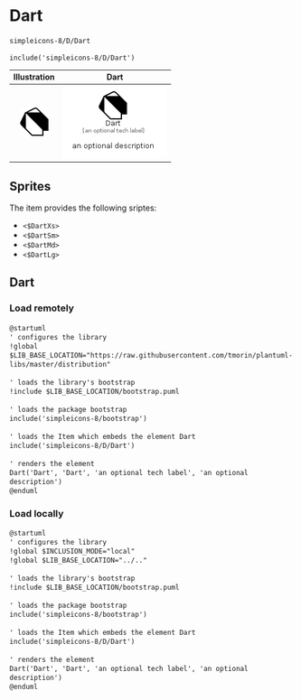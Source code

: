 # Dart


```text
simpleicons-8/D/Dart
```

```text
include('simpleicons-8/D/Dart')
```



| Illustration | Dart |
| :---: | :---: |
| ![illustration for Illustration](../../simpleicons-8/D/Dart.png) | ![illustration for Dart](../../simpleicons-8/D/Dart.Local.png) |



## Sprites
The item provides the following sriptes:

- `<$DartXs>`
- `<$DartSm>`
- `<$DartMd>`
- `<$DartLg>`





## Dart

### Load remotely
```plantuml
@startuml
' configures the library
!global $LIB_BASE_LOCATION="https://raw.githubusercontent.com/tmorin/plantuml-libs/master/distribution"

' loads the library's bootstrap
!include $LIB_BASE_LOCATION/bootstrap.puml

' loads the package bootstrap
include('simpleicons-8/bootstrap')

' loads the Item which embeds the element Dart
include('simpleicons-8/D/Dart')

' renders the element
Dart('Dart', 'Dart', 'an optional tech label', 'an optional description')
@enduml
```

### Load locally
```plantuml
@startuml
' configures the library
!global $INCLUSION_MODE="local"
!global $LIB_BASE_LOCATION="../.."

' loads the library's bootstrap
!include $LIB_BASE_LOCATION/bootstrap.puml

' loads the package bootstrap
include('simpleicons-8/bootstrap')

' loads the Item which embeds the element Dart
include('simpleicons-8/D/Dart')

' renders the element
Dart('Dart', 'Dart', 'an optional tech label', 'an optional description')
@enduml
```

